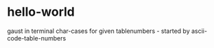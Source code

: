 # hello-world
gaust in terminal char-cases for given tablenumbers - started by ascii-code-table-numbers
